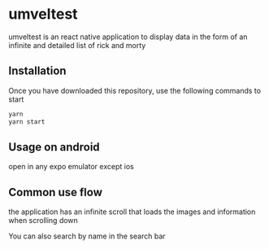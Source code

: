 # umveltest

umveltest is an react native application to display data in the form of an infinite and detailed list of rick and morty

## Installation

Once you have downloaded this repository, use the following commands to start

```bash
yarn
yarn start
```

## Usage on android

open in any expo emulator except ios



## Common use flow

the application has an infinite scroll that loads the images and information when scrolling down

You can also search by name in the search bar
